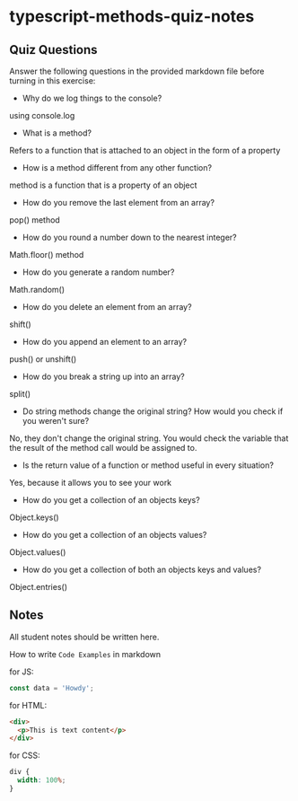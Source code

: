 # typescript-methods-quiz-notes

## Quiz Questions

Answer the following questions in the provided markdown file before turning in this exercise:

- Why do we log things to the console?

using console.log

- What is a method?

Refers to a function that is attached to an object in the form of a property

- How is a method different from any other function?

method is a function that is a property of an object

- How do you remove the last element from an array?

pop() method

- How do you round a number down to the nearest integer?

Math.floor() method

- How do you generate a random number?

Math.random()

- How do you delete an element from an array?

shift()

- How do you append an element to an array?

push() or unshift()

- How do you break a string up into an array?

split()

- Do string methods change the original string? How would you check if you weren't sure?

No, they don't change the original string. You would check the variable that the result of the method call would be assigned to.

- Is the return value of a function or method useful in every situation?

Yes, because it allows you to see your work

- How do you get a collection of an objects keys?

Object.keys()

- How do you get a collection of an objects values?

Object.values()

- How do you get a collection of both an objects keys and values?

Object.entries()

## Notes

All student notes should be written here.

How to write `Code Examples` in markdown

for JS:

```javascript
const data = 'Howdy';
```

for HTML:

```html
<div>
  <p>This is text content</p>
</div>
```

for CSS:

```css
div {
  width: 100%;
}
```
